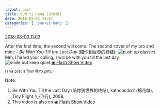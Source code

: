 ```yaml
---
layout: post
title: SUN Yi-hang (孙亦航)
date: 2018-03-03 11:03
categories: [ 'sun-yi-hang' ]
---
```


<div class="weibo-info">
  <a href="https://weibo.com/2565158051/G5DFQdnpl">2018-03-03 11:03</a>
</div>

After the first time, the second will come. The second cover of my bro and mine – *Be With You Till the Last Day* (陪你到世界的终结). ![push up glasses](https://img.t.sinajs.cn/t4/appstyle/expression/ext/normal/fc/moren_bbjdnew_org.png) Mm, I heard your calling, I will be with you till the last day. ![smile but keep quiet](https://img.t.sinajs.cn/t4/appstyle/expression/ext/normal/3a/moren_xiaoerbuyu_org.png) [◉ Flash Show Video](https://www.miaopai.com/show/zLmHCn~AgoUCCqsxb3Mga5dDOcnIjoaHLxLEUA__.htm)

<!-- more -->

<small>(This post is from [@YXZHty](http://weibo.com/2565158051).)</small>

Note:
1. Be With You Till the Last Day (陪你到世界的终结), katncandix2 (棉花糖), Tiny Flight (小飞行), 2009.
1. This video is also on [◉ Flash Show Video](https://www.miaopai.com/show/ebBKbuHQ1qio-uediiGihmgMwbkwzvMAUqlboQ__.htm)
